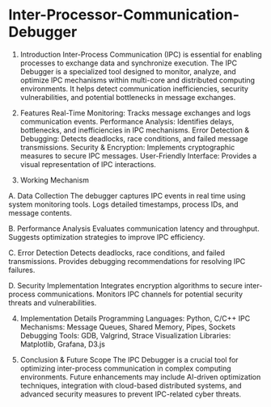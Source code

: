 # Inter-Processor-Communication-Debugger
1. Introduction
  Inter-Process Communication (IPC) is essential for enabling processes to exchange data and synchronize execution. The IPC Debugger is a specialized tool designed to monitor, analyze, and optimize IPC mechanisms within      multi-core and distributed computing environments. It helps detect communication inefficiencies, security vulnerabilities, and potential bottlenecks in message exchanges.

2. Features
  Real-Time Monitoring: Tracks message exchanges and logs communication events.
  Performance Analysis: Identifies delays, bottlenecks, and inefficiencies in IPC mechanisms.
  Error Detection & Debugging: Detects deadlocks, race conditions, and failed message transmissions.
  Security & Encryption: Implements cryptographic measures to secure IPC messages.
  User-Friendly Interface: Provides a visual representation of IPC interactions.

3. Working Mechanism
   
  A. Data Collection
    The debugger captures IPC events in real time using system monitoring tools.
    Logs detailed timestamps, process IDs, and message contents.

  B. Performance Analysis
    Evaluates communication latency and throughput.
    Suggests optimization strategies to improve IPC efficiency.

  C. Error Detection
    Detects deadlocks, race conditions, and failed transmissions.
    Provides debugging recommendations for resolving IPC failures.

  D. Security Implementation
    Integrates encryption algorithms to secure inter-process communications.
    Monitors IPC channels for potential security threats and vulnerabilities.

4. Implementation Details
  Programming Languages: Python, C/C++
  IPC Mechanisms: Message Queues, Shared Memory, Pipes, Sockets
  Debugging Tools: GDB, Valgrind, Strace
  Visualization Libraries: Matplotlib, Grafana, D3.js

5. Conclusion & Future Scope
  The IPC Debugger is a crucial tool for optimizing inter-process communication in complex computing environments. Future enhancements may include AI-driven optimization techniques, integration with cloud-based distributed   systems, and advanced security measures to prevent IPC-related cyber threats.


